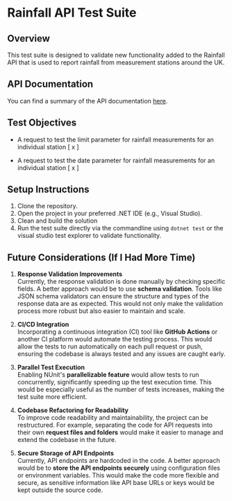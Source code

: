 # Rainfall API Test Suite

## Overview

This test suite is designed to validate new functionality added to the Rainfall API that is used to report rainfall from measurement stations around the UK.

## API Documentation

You can find a summary of the API documentation [here](https://environment.data.gov.uk/flood-monitoring/doc/rainfall#api-summary).

## Test Objectives

- A request to test the limit parameter for rainfall measurements for an individual station [ x ]

- A request to test the date parameter for rainfall measurements for an individual station [ x ]

## Setup Instructions

1. Clone the repository.
2. Open the project in your preferred .NET IDE (e.g., Visual Studio).
3. Clean and build the solution
4. Run the test suite directly via the commandline using `dotnet test` or the visual studio test explorer to validate functionality.

## Future Considerations (If I Had More Time)

1. **Response Validation Improvements**  
   Currently, the response validation is done manually by checking specific fields. A better approach would be to use **schema validation**. Tools like JSON schema validators can ensure the structure and types of the response data are as expected. This would not only make the validation process more robust but also easier to maintain and scale.

2. **CI/CD Integration**  
   Incorporating a continuous integration (CI) tool like **GitHub Actions** or another CI platform would automate the testing process. This would allow the tests to run automatically on each pull request or push, ensuring the codebase is always tested and any issues are caught early.

3. **Parallel Test Execution**  
   Enabling NUnit's **parallelizable feature** would allow tests to run concurrently, significantly speeding up the test execution time. This would be especially useful as the number of tests increases, making the test suite more efficient.

4. **Codebase Refactoring for Readability**  
   To improve code readability and maintainability, the project can be restructured. For example, separating the code for API requests into their own **request files and folders** would make it easier to manage and extend the codebase in the future.

5. **Secure Storage of API Endpoints**  
   Currently, API endpoints are hardcoded in the code. A better approach would be to **store the API endpoints securely** using configuration files or environment variables. This would make the code more flexible and secure, as sensitive information like API base URLs or keys would be kept outside the source code.

